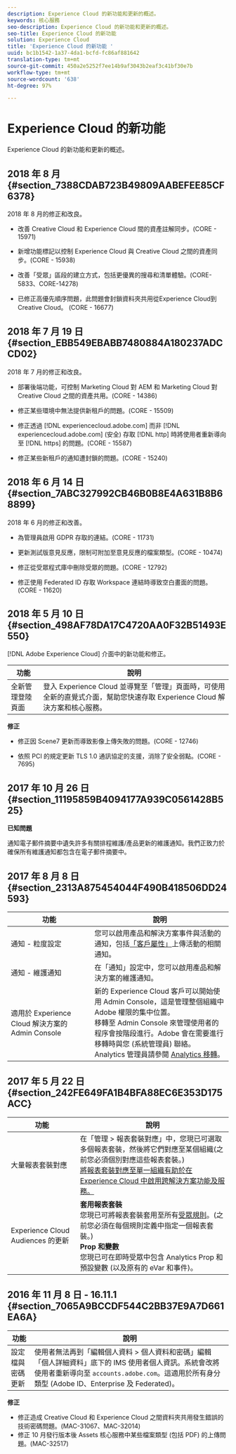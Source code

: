 ```yaml
---
description: Experience Cloud 的新功能和更新的概述。
keywords: 核心服務
seo-description: Experience Cloud 的新功能和更新的概述。
seo-title: Experience Cloud 的新功能
solution: Experience Cloud
title: 'Experience Cloud 的新功能 '
uuid: bc1b1542-1a37-4da1-bcfd-fc86af881642
translation-type: tm+mt
source-git-commit: 450a2e5252f7ee14b9af3043b2eaf3c41bf30e7b
workflow-type: tm+mt
source-wordcount: '638'
ht-degree: 97%

---
```



# Experience Cloud 的新功能

Experience Cloud 的新功能和更新的概述。

## 2018 年 8 月 {#section_7388CDAB723B49809AABEFEE85CF6378}

2018 年 8 月的修正和改良。

* 改善 Creative Cloud 和 Experience Cloud 間的資產註解同步。(CORE - 15971)

* 新增功能標記以控制 Experience Cloud 與 Creative Cloud 之間的資產同步。(CORE - 15938)

* 改善「受眾」區段的建立方式，包括更優異的搜尋和清單體驗。(CORE-5833、CORE-14278)
* 已修正高優先順序問題，此問題會封鎖資料夾共用從Experience Cloud到Creative Cloud。 (CORE - 16677)


## 2018 年 7 月 19 日 {#section_EBB549EBABB7480884A180237ADCCD02}

2018 年 7 月的修正和改良。

* 部署後端功能，可控制 Marketing Cloud 對 AEM 和 Marketing Cloud 對 Creative Cloud 之間的資產共用。(CORE - 14386)

* 修正某些環境中無法提供新租戶的問題。(CORE - 15509)

* 修正透過 [!DNL experiencecloud.adobe.com] 而非 [!DNL experiencecloud.adobe.com] (安全) 存取 [!DNL http] 時將使用者重新導向至 [!DNL https] 的問題。(CORE - 15587)

* 修正某些新租戶的通知遭封鎖的問題。(CORE - 15240)


## 2018 年 6 月 14 日 {#section_7ABC327992CB46B0B8E4A631B8B68899}

2018 年 6 月的修正和改善。

* 為管理員啟用 GDPR 存取的連結。(CORE - 11731)

* 更新測試版意見反應，限制可附加至意見反應的檔案類型。(CORE - 10474)

* 修正從受眾程式庫中刪除受眾的問題。(CORE - 12792)

* 修正使用 Federated ID 存取 Workspace 連結時導致空白畫面的問題。(CORE - 11620)


## 2018 年 5 月 10 日 {#section_498AF78DA17C4720AA0F32B51493E550}

[!DNL Adobe Experience Cloud] 介面中的新功能和修正。

| 功能 | 說明 |
|--- |--- |
| 全新管理登陸頁面 | 登入 Experience Cloud 並導覽至「管理」頁面時，可使用全新的直覺式介面，幫助您快速存取 Experience Cloud 解決方案和核心服務。 |

**修正**

* 修正因 Scene7 更新而導致影像上傳失敗的問題。(CORE - 12746)

* 依照 PCI 的規定更新 TLS 1.0 通訊協定的支援，消除了安全弱點。(CORE - 7695)


## 2017 年 10 月 26 日 {#section_11195859B4094177A939C0561428B525}

**已知問題**

通知電子郵件摘要中遺失許多有關排程維護/產品更新的維護通知。我們正致力於確保所有維護通知都包含在電子郵件摘要中。

## 2017 年 8 月 8 日 {#section_2313A875454044F490B418506DD24593}

| 功能 | 說明 |
|--- |--- |
| 通知 - 粒度設定 | 您可以啟用產品和解決方案事件與活動的通知，包括[「客戶屬性」](../attributes/attributes.md)上傳活動的相關通知。        |
| 通知 - 維護通知 | 在「通知」設定中，您可以啟用產品和解決方案的維護通知。 |
| 適用於 Experience Cloud 解決方案的 Admin Console | 新的 Experience Cloud 客戶可以開始使用 Admin Console，這是管理整個組織中 Adobe 權限的集中位置。<br>移轉至 Admin Console 來管理使用者的程序會按階段進行。Adobe 會在需要進行移轉時與您 (系統管理員) 聯絡。<br>Analytics 管理員請參閱 [Analytics 移轉](https://docs.adobe.com/content/help/zh-Hant/analytics/admin/user-product-management/user-management/migrate-users/c-migration-tool.html)。 |

## 2017 年 5 月 22 日 {#section_242FE649FA1B4BFA88EC6E353D175ACC}

| 功能 | 說明 |
|--- |--- |
| 大量報表套裝對應 | 在「管理 > 報表套裝對應」中，您現已可選取多個報表套裝，然後將它們對應至某個組織(之前您必須個別對應這些報表套裝。)<br>[將報表套裝對應至單一組織有助於在 Experience Cloud 中啟用跨解決方案功能及服務。](../core-services/core-services.md) |
| Experience Cloud Audiences 的更新 | **套用報表套裝**<br>&#x200B;您現已可將報表套裝套用至所有[受眾規則](../audience-library/t-audience-create.md)。(之前您必須在每個規則定義中指定一個報表套裝。)<br>**Prop 和變數**<br>&#x200B;您現已可在即時受眾中包含 Analytics Prop 和預設變數 (以及原有的 eVar 和事件)。 |

## 2016 年 11 月 8 日 - 16.11.1 {#section_7065A9BCCDF544C2BB37E9A7D661EA6A}

| 功能 | 說明 |
|--- |--- |
| 設定檔與密碼更新 | 使用者無法再到「編輯個人資料 > 個人資料和密碼」編輯「個人詳細資料」底下的 IMS 使用者個人資訊。系統會改將使用者重新導向至 `accounts.adobe.com`。這適用於所有身分類型 (Adobe ID、Enterprise 及 Federated)。        |

**修正**

* 修正造成 Creative Cloud 和 Experience Cloud 之間資料夾共用發生錯誤的技術密碼問題。(MAC-31067、MAC-32014)
* 修正 10 月發行版本後 Assets 核心服務中某些檔案類型 (包括 PDF) 的上傳問題。(MAC-32517)

